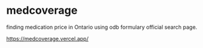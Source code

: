 # medcoverage

finding medication price in Ontario using odb formulary official search page.

https://medcoverage.vercel.app/
